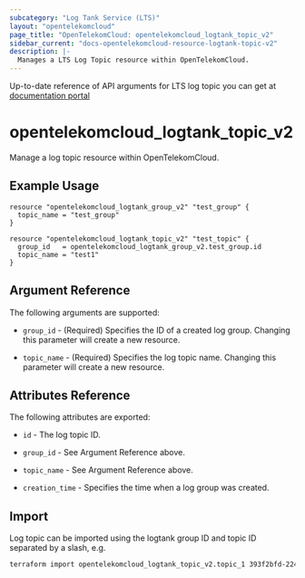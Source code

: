 ```yaml
---
subcategory: "Log Tank Service (LTS)"
layout: "opentelekomcloud"
page_title: "OpenTelekomCloud: opentelekomcloud_logtank_topic_v2"
sidebar_current: "docs-opentelekomcloud-resource-logtank-topic-v2"
description: |-
  Manages a LTS Log Topic resource within OpenTelekomCloud.
---
```


Up-to-date reference of API arguments for LTS log topic you can get at
[documentation portal](https://docs.otc.t-systems.com/log-tank-service/api-ref/log_stream_management_new_version)

# opentelekomcloud_logtank_topic_v2

Manage a log topic resource within OpenTelekomCloud.

## Example Usage

```hcl
resource "opentelekomcloud_logtank_group_v2" "test_group" {
  topic_name = "test_group"
}

resource "opentelekomcloud_logtank_topic_v2" "test_topic" {
  group_id   = opentelekomcloud_logtank_group_v2.test_group.id
  topic_name = "test1"
}
```

## Argument Reference

The following arguments are supported:

* `group_id` - (Required) Specifies the ID of a created log group.
  Changing this parameter will create a new resource.

* `topic_name` - (Required) Specifies the log topic name.
  Changing this parameter will create a new resource.

## Attributes Reference

The following attributes are exported:

* `id` - The log topic ID.

* `group_id` - See Argument Reference above.

* `topic_name` - See Argument Reference above.

* `creation_time` - Specifies the time when a log group was created.

## Import

Log topic can be imported using the logtank group ID and topic ID separated by a slash, e.g.

```sh
terraform import opentelekomcloud_logtank_topic_v2.topic_1 393f2bfd-2244-11ea-adb7-286ed488c87f/72855918-20b1-11ea-80e0-286ed488c880
```
